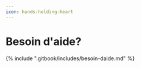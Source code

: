 ```yaml
---
icon: hands-holding-heart
---
```


# Besoin d'aide?

{% include ".gitbook/includes/besoin-daide.md" %}
